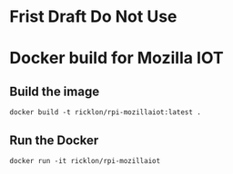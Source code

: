# Frist Draft Do Not Use
# Docker build for Mozilla IOT

##  Build the image
```
docker build -t ricklon/rpi-mozillaiot:latest .
```

## Run the Docker
```
docker run -it ricklon/rpi-mozillaiot 
```

